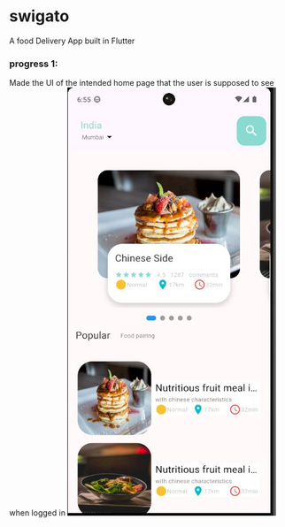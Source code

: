 # swigato

A food Delivery App built in Flutter

### progress 1:

Made the UI of the intended home page that the user is supposed to see when logged in
![image of the currently intended home page](/progress/update1.JPG "Home page")
